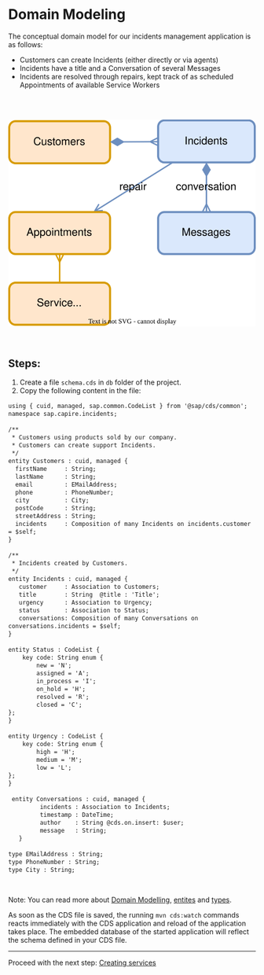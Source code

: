 # Domain Modeling

The conceptual domain model for our incidents management application is as follows:

- Customers can create Incidents (either directly or via agents)
- Incidents have a title and a Conversation of several Messages
- Incidents are resolved through repairs, kept track of as scheduled Appointments of available Service Workers

<br/> <br/>

![Domain model](./assets/domain.drawio.svg)

<br/>

## Steps:
1. Create a file `schema.cds` in `db` folder of the project.
2. Copy the following content in the file:

```cds
using { cuid, managed, sap.common.CodeList } from '@sap/cds/common';
namespace sap.capire.incidents;

/**
 * Customers using products sold by our company.
 * Customers can create support Incidents.
 */
entity Customers : cuid, managed {
  firstName     : String;
  lastName      : String;
  email         : EMailAddress;
  phone         : PhoneNumber;
  city          : City;
  postCode      : String;
  streetAddress : String;
  incidents     : Composition of many Incidents on incidents.customer = $self;
}

/**
 * Incidents created by Customers.
 */
entity Incidents : cuid, managed {  
   customer     : Association to Customers;
   title        : String  @title : 'Title';
   urgency      : Association to Urgency;
   status       : Association to Status; 
   conversations: Composition of many Conversations on conversations.incidents = $self;
}

entity Status : CodeList {
    key code: String enum {
        new = 'N';
        assigned = 'A'; 
        in_process = 'I'; 
        on_hold = 'H'; 
        resolved = 'R'; 
        closed = 'C'; 
};
}

entity Urgency : CodeList {
    key code: String enum {
        high = 'H';
        medium = 'M'; 
        low = 'L'; 
};
}

 entity Conversations : cuid, managed {
         incidents : Association to Incidents;
         timestamp : DateTime;
         author    : String @cds.on.insert: $user;
         message   : String;
   }

type EMailAddress : String;
type PhoneNumber : String;
type City : String;

```

<br/>

Note: You can read more about [Domain Modelling](https://cap.cloud.sap/docs/guides/domain-modeling), [entites](https://cap.cloud.sap/docs/cds/cdl#entities) and [types](https://cap.cloud.sap/docs/cds/cdl#types).
<br/>

As soon as the CDS file is saved, the running `mvn cds:watch` commands reacts immediately with the CDS application and reload of the application takes place. The embedded database of the started application will reflect the schema defined in your CDS file.

***

Proceed with the next step: [Creating services](04_java_creating_services.md)